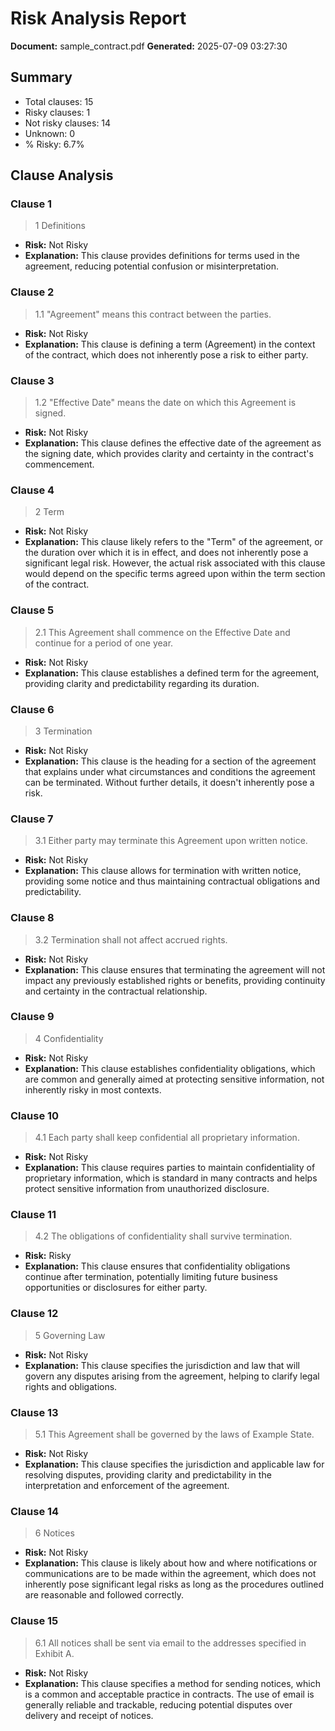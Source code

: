 # Risk Analysis Report
**Document:** sample_contract.pdf
**Generated:** 2025-07-09 03:27:30

## Summary
- Total clauses: 15
- Risky clauses: 1
- Not risky clauses: 14
- Unknown: 0
- % Risky: 6.7%

## Clause Analysis
### Clause 1
> 1 Definitions
- **Risk:** Not Risky
- **Explanation:** This clause provides definitions for terms used in the agreement, reducing potential confusion or misinterpretation.

### Clause 2
> 1.1 "Agreement" means this contract between the parties.
- **Risk:** Not Risky
- **Explanation:** This clause is defining a term (Agreement) in the context of the contract, which does not inherently pose a risk to either party.

### Clause 3
> 1.2 "Effective Date" means the date on which this Agreement is signed.
- **Risk:** Not Risky
- **Explanation:** This clause defines the effective date of the agreement as the signing date, which provides clarity and certainty in the contract's commencement.

### Clause 4
> 2 Term
- **Risk:** Not Risky
- **Explanation:** This clause likely refers to the "Term" of the agreement, or the duration over which it is in effect, and does not inherently pose a significant legal risk. However, the actual risk associated with this clause would depend on the specific terms agreed upon within the term section of the contract.

### Clause 5
> 2.1 This Agreement shall commence on the Effective Date and continue for a period of one year.
- **Risk:** Not Risky
- **Explanation:** This clause establishes a defined term for the agreement, providing clarity and predictability regarding its duration.

### Clause 6
> 3 Termination
- **Risk:** Not Risky
- **Explanation:** This clause is the heading for a section of the agreement that explains under what circumstances and conditions the agreement can be terminated. Without further details, it doesn't inherently pose a risk.

### Clause 7
> 3.1 Either party may terminate this Agreement upon written notice.
- **Risk:** Not Risky
- **Explanation:** This clause allows for termination with written notice, providing some notice and thus maintaining contractual obligations and predictability.

### Clause 8
> 3.2 Termination shall not affect accrued rights.
- **Risk:** Not Risky
- **Explanation:** This clause ensures that terminating the agreement will not impact any previously established rights or benefits, providing continuity and certainty in the contractual relationship.

### Clause 9
> 4 Confidentiality
- **Risk:** Not Risky
- **Explanation:** This clause establishes confidentiality obligations, which are common and generally aimed at protecting sensitive information, not inherently risky in most contexts.

### Clause 10
> 4.1 Each party shall keep confidential all proprietary information.
- **Risk:** Not Risky
- **Explanation:** This clause requires parties to maintain confidentiality of proprietary information, which is standard in many contracts and helps protect sensitive information from unauthorized disclosure.

### Clause 11
> 4.2 The obligations of confidentiality shall survive termination.
- **Risk:** Risky
- **Explanation:** This clause ensures that confidentiality obligations continue after termination, potentially limiting future business opportunities or disclosures for either party.

### Clause 12
> 5 Governing Law
- **Risk:** Not Risky
- **Explanation:** This clause specifies the jurisdiction and law that will govern any disputes arising from the agreement, helping to clarify legal rights and obligations.

### Clause 13
> 5.1 This Agreement shall be governed by the laws of Example State.
- **Risk:** Not Risky
- **Explanation:** This clause specifies the jurisdiction and applicable law for resolving disputes, providing clarity and predictability in the interpretation and enforcement of the agreement.

### Clause 14
> 6 Notices
- **Risk:** Not Risky
- **Explanation:** This clause is likely about how and where notifications or communications are to be made within the agreement, which does not inherently pose significant legal risks as long as the procedures outlined are reasonable and followed correctly.

### Clause 15
> 6.1 All notices shall be sent via email to the addresses specified in Exhibit A.
- **Risk:** Not Risky
- **Explanation:** This clause specifies a method for sending notices, which is a common and acceptable practice in contracts. The use of email is generally reliable and trackable, reducing potential disputes over delivery and receipt of notices.
